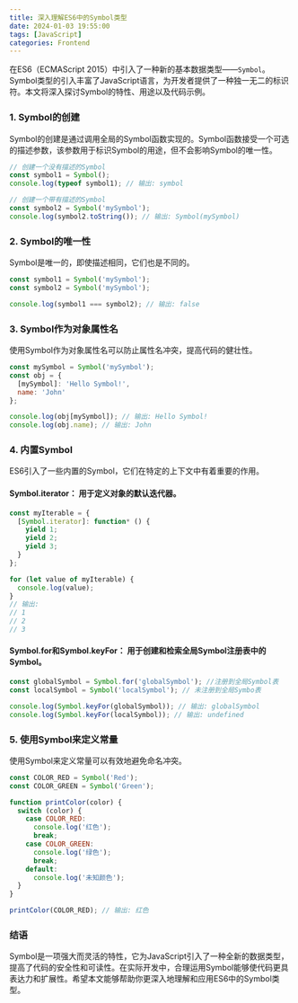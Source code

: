 ```yaml
---
title: 深入理解ES6中的Symbol类型
date: 2024-01-03 19:55:00
tags: [JavaScript]
categories: Frontend
---
```


在ES6（ECMAScript 2015）中引入了一种新的基本数据类型——`Symbol`。Symbol类型的引入丰富了JavaScript语言，为开发者提供了一种独一无二的标识符。本文将深入探讨Symbol的特性、用途以及代码示例。

### 1. Symbol的创建
Symbol的创建是通过调用全局的Symbol函数实现的。Symbol函数接受一个可选的描述参数，该参数用于标识Symbol的用途，但不会影响Symbol的唯一性。

``` javascript
// 创建一个没有描述的Symbol
const symbol1 = Symbol();
console.log(typeof symbol1); // 输出: symbol

// 创建一个带有描述的Symbol
const symbol2 = Symbol('mySymbol');
console.log(symbol2.toString()); // 输出: Symbol(mySymbol)

```

### 2. Symbol的唯一性
Symbol是唯一的，即使描述相同，它们也是不同的。

``` javascript
const symbol1 = Symbol('mySymbol');
const symbol2 = Symbol('mySymbol');

console.log(symbol1 === symbol2); // 输出: false

```

### 3. Symbol作为对象属性名
使用Symbol作为对象属性名可以防止属性名冲突，提高代码的健壮性。

``` javascript
const mySymbol = Symbol('mySymbol');
const obj = {
  [mySymbol]: 'Hello Symbol!',
  name: 'John'
};

console.log(obj[mySymbol]); // 输出: Hello Symbol!
console.log(obj.name); // 输出: John

```

### 4. 内置Symbol
ES6引入了一些内置的Symbol，它们在特定的上下文中有着重要的作用。

#### Symbol.iterator： 用于定义对象的默认迭代器。

``` javascript 
const myIterable = {
  [Symbol.iterator]: function* () {
    yield 1;
    yield 2;
    yield 3;
  }
};

for (let value of myIterable) {
  console.log(value);
}
// 输出:
// 1
// 2
// 3

```

#### Symbol.for和Symbol.keyFor： 用于创建和检索全局Symbol注册表中的Symbol。

``` javascript
const globalSymbol = Symbol.for('globalSymbol'); //注册到全局Symbol表
const localSymbol = Symbol('localSymbol'); // 未注册到全局Symbo表

console.log(Symbol.keyFor(globalSymbol)); // 输出: globalSymbol
console.log(Symbol.keyFor(localSymbol)); // 输出: undefined

```

### 5. 使用Symbol来定义常量
使用Symbol来定义常量可以有效地避免命名冲突。

``` javascript 
const COLOR_RED = Symbol('Red');
const COLOR_GREEN = Symbol('Green');

function printColor(color) {
  switch (color) {
    case COLOR_RED:
      console.log('红色');
      break;
    case COLOR_GREEN:
      console.log('绿色');
      break;
    default:
      console.log('未知颜色');
  }
}

printColor(COLOR_RED); // 输出: 红色

```

### 结语
Symbol是一项强大而灵活的特性，它为JavaScript引入了一种全新的数据类型，提高了代码的安全性和可读性。在实际开发中，合理运用Symbol能够使代码更具表达力和扩展性。希望本文能够帮助你更深入地理解和应用ES6中的Symbol类型。
